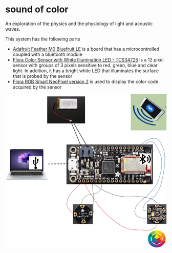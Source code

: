 # sound of color

An exploration of the physics and the physiology of light and acoustic waves.

This system has the following parts

- [Adafruit Feather M0 Bluefruit LE](https://www.adafruit.com/product/2995) is a board that has a microcontrolled coupled with a bluetooth module
- [Flora Color Sensor with White Illumination LED - TCS34725](https://www.adafruit.com/product/1356) is a 12 pixel sensor with groups of 3 pixels sensitive to red, green, blue and clear light. In addition, it has a bright white LED that illuminates the surface that is probed by the sensor
- [Flora RGB Smart NeoPixel version 2](https://www.adafruit.com/product/1260) is used to display the color code acquired by the sensor

![Diagramatic representation of the system](/assets/diagram.png)
